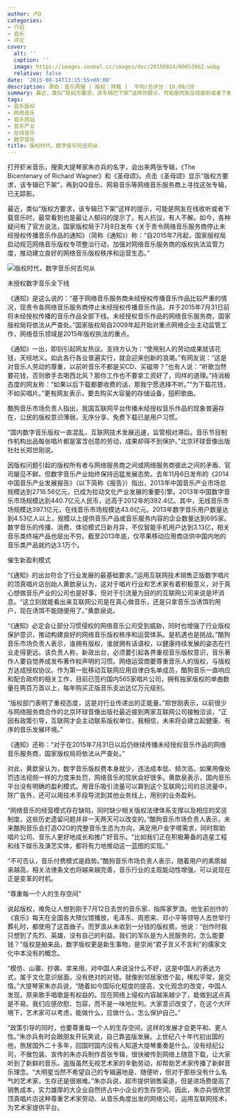 ```yaml
---
author: 卢D
categories:
- 介绍
- 音乐
- 评论
cover:
  alt: ''
  caption: ''
  image: https://images.soomal.cc/images/doc/20150814/00053862.webp
  relative: false
date: '2015-08-14T13:15:55+08:00'
description: 源自：音乐周报 | 版权：转载 |  平均/总评分：10.00/20
summary: 最近，类似“版权方要求，该专辑已下架”这样的提示，可能是网友在线收听或者下载音乐时，最常看到也是最让人郁闷的提示了。有人抗议，有人不解。如今，各种疑问有了官方说法，国家版权局于7月8日发布《关于责令网络音乐服务商停止未经授权传播音乐作品的通知》称……
tags:
- 音乐版权
- 网络音乐
- 音乐网站
- 音乐产业
- 在线音乐
- 数字音乐
title: 版权时代，数字音乐何去何从
---
```


打开虾米音乐，搜索大提琴家朱亦兵的名字，会出来两张专辑，《The Bicentenary of Richard Wagner》和《圣母颂》。点击《圣母颂》显示“版权方要求，该专辑已下架”，再到QQ音乐、网易音乐等网络音乐服务商上寻找这张专辑，已无踪影。

最近，类似“版权方要求，该专辑已下架”这样的提示，可能是网友在线收听或者下载音乐时，最常看到也是最让人郁闷的提示了。有人抗议，有人不解。如今，各种疑问有了官方说法，国家版权局于7月8日发布《关于责令网络音乐服务商停止未经授权传播音乐作品的通知》（简称《通知》）称：“自2015年7月起，国家版权局启动规范网络音乐版权专项整治行动，加强对网络音乐服务商的版权执法监管力度，推动建立良好的网络音乐版权秩序和运营生态。”

![版权时代，数字音乐何去何从](https://images.soomal.cc/images/doc/20150814/00053862.webp)





未授权数字音乐全下线

《通知》是这么说的：“基于网络音乐服务商未经授权传播音乐作品比较严重的情况，现责令各网络音乐服务商停止未经授权传播音乐作品，并于2015年7月31日前将未经授权传播的音乐作品全部下线。未经授权音乐作品的网络音乐服务商，国家版权局将依法从严查处。”国家版权局自2009年起开始对重点网络企业主动监管工作，网络音乐领域是2015年版权执法的重点。

《通知》一出，即刻引起网友热议。支持方认为：“使用别人的劳动成果就该花钱，天经地义。如此各行各业普遍实行，就会迎来创新的浪潮。”有网友说：“这是对音乐人劳动的尊重，以前听音乐不都是买CD、买磁带？”也有人说：“听歌当然要花钱，否则歌手去喝西北风？那你工作也不要拿工资好了，同样的道理。”持消极态度的网友称：“如果以后下载都要收费的话，那我宁愿选择不听。”“为下载花钱，不如买唱片。”更有网友表示，要去购买大容量的存储设备，囤积歌曲。

酷狗音乐市场负责人指出，我国互联网平台传播未经授权音乐作品的现象普遍存在，公民的版权意识薄弱，无序分享、免费下载已是用户习惯。

“国内数字音乐版权一直混乱，互联网技术发展迅速，监管相对滞后。音乐节目制作机构出品每张唱片都是富含创意的劳动，成果却得不到保护。”北京环球音像出版社社长郑世刚说。

因版权问题引起的版权所有者与网络服务商之间或网络服务商彼此之间的矛盾、官司屡见不鲜。但数字音乐产业始终保持迅猛发展态势。去年11月6日发布的《2014中国音乐产业发展报告》（以下简称《报告》）指出，2013年中国音乐产业市场总规模达到2716.56亿元，已成为拉动文化产业发展的重要引擎。2013年中国数字音乐市场规模达到440.7亿元人民币，远高于2012年的392.4亿。其中，无线音乐市场规模达397.1亿元，在线音乐市场规模达43.6亿元。2013年数字音乐用户数量达到4.53亿人以上，规模以上提供音乐产品或音乐服务内容的企业数量达到695家。数字音乐的传播、消费、体验模式日新月异，不仅智能手机用户达到3.13亿，相关音乐类终端产品也层出不穷。截至2013年底，仅苹果移动应用商店供中国内地的音乐类产品就约达3.1万个。

催生新盈利模式

“《通知》的出台符合了行业发展的最基础要求。”运用互联网技术销售正版数字唱片的顶真唱片店创始人黄歆泉认为，这对于唱片行业和艺术家有着积极意义，对于真心想做音乐产业的公司也是好事，但对于引流量为目的的互联网公司来说是坏消息。“这立刻就能看出来互联网公司是在真心做音乐，还是只拿音乐当诱饵钓用户，现在诱饵不能随便用了。”黄歆泉说。

“《通知》必定会让部分习惯侵权的网络音乐公司受到威胁，同时也增强了行业版权保护意识，推动构建良好的网络音乐版权秩序和运营体系。是机遇也是挑战。”酷狗音乐市场负责人表示，谁拥有版权，谁就拥有话语权，以健康持续发展的姿态在行业走得更远。该负责人称，新政出台，必须要引起各界重视音乐版权意识，音乐著作人要自觉养成发布著作权声明的习惯。网络运营商要尊重音乐人的版权，与版权方达成授权协议。作为第一批移动互联网应用自律白名单成员，酷狗音乐一直响应和配合政府的相关工作，目前已签约国内565家唱片公司，拥有独家版权的单曲数量在两百万首以上，每年购买正版音乐支出达亿万元级别。

“版权部门表明了重视态度，这是对行业传递出的正能量。”郑世刚表示，以前很少与网络服务商合作的北京环球音像出版社最近接到两家互联网公司接触洽谈，“正因有政策引导，互联网才会主动联系版权单位，我相信，未来将会建立起健康、有序的音乐发展环境。”

《通知》还称：“对于在2015年7月31日以后仍继续传播未经授权音乐作品的网络音乐服务商，国家版权局将依法从严查处。”

对此，黄歆泉认为，数字音乐版权费本身就少，违法成本低、频次高。如果用像处罚违法视频一样的力度来处罚，网络音乐的现状会好很多。黄歆泉表示，国内音乐平台没有明确的盈利模式。用音乐吸引流量可以算到这个互联网公司的总流量中，除广告外，还可以用技术手段导流到其他业务线上，用别的业务盈利。

“网络音乐的经营模式存在缺陷，同时缺少相关版权法律体系支撑以及相应的奖惩制度，这些历史遗留问题并非一天两天可以改变的。”酷狗音乐市场负责人表示，未来酷狗音乐会打造O2O的完整音乐生态为方向，满足用户金字塔需求，同时帮助唱片公司、音乐人更好地成长和推广好音乐。“比如我们正在积极筹备的造星工程和线下娱乐及演艺实体，都将有力地推动这一蓝图的实现。”

“不可否认，音乐付费模式是趋势。”酷狗音乐市场负责人表示，随着用户的素质越来越高，相关法律条文也将越来越完善，音乐行业的主观能动性增强，可以说现在正是变革的时机。

“尊重每一个人的生存空间”

说起版权，难免让人想到刚于7月12日去世的音乐家、指挥家罗浪。他生前创作的《哀乐》每天在全国各大殡仪馆播放，毛泽东、周恩来、邓小平等领导人去世举行葬礼时，都使用了这首曲子。而罗浪从未收到一分钱的版权费。他说：“创作时我只想到了先烈、英雄，没有自己的利益。我们的军队是为人民服务的，怎么能要钱？”版权是舶来品，数字版权更是新生事物，是崇尚“君子言义不言利”的儒家文化中本没有的概念。

“模仿、山寨、抄袭、拿来用，对中国人来说没什么不好，这是中国人的表达方式，属于文化意识层面，没有绝对的对错。就像到邻居家借个盐，稀松平常，是交情。”大提琴家朱亦兵说，“随着如今国际化程度的提高，文化观念的改变，中国人发现，原来歌手唱歌是有权益的。现在网络上侵权内容越来越少了，能做到这点真是不易。我们应感欣慰、包容，而不是一味地批判。大家意识改变了，在这个大环境下，艺术家可以考虑，能做什么，应做什么，怎么保护自己。”

“政策引导的同时，也要尊重每一个人的生存空间，这样的发展才会更平和、更人性。”朱亦兵有时会跟朋友开玩笑说，自己靠盗版发展。上世纪八十年代初出国的他，旅居国外二十多年，回国时国内没有人知道大提琴重奏是什么。没有经纪公司，不做包装、宣传的朱亦兵制作首张专辑，很快被传到网络上随意下载，让大家听到了新鲜的音乐。盗版虽然无视艺术家的辛勤劳动，却帮助艺术家传播了新鲜音乐理念。“大明星当然不希望自己的专辑遍地是、随便听，但对于那些没有什么名气的艺术家，生存还是很艰难。”朱亦兵说，超市提供销售渠道，但是进场费提高了销售成本，实力雄厚的大企业自然挤占中小企业的生存空间。因此，朱亦兵很欣赏顶真唱片店这种尊重艺术家劳动、从音乐角度出发的网络公司，运用互联网技术，为艺术家提供平台。